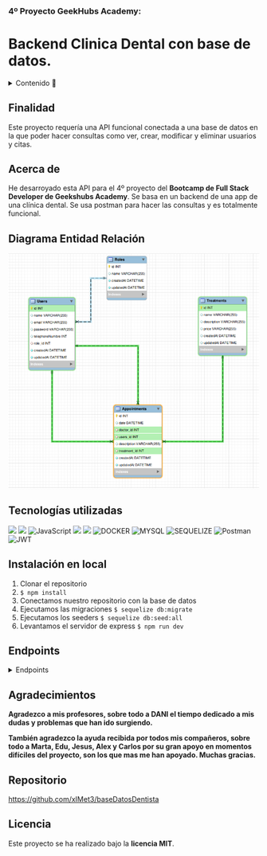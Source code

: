 ### 4º Proyecto GeekHubs Academy: 
# Backend Clinica Dental con base de datos.
<details>
  <summary>Contenido 📝</summary>
  <ol>
    <li><a href="#finalidad">Objetivo</a></li>
    <li><a href="#acerca-de">Acerca de</a></li>
    <li><a href="#diagrama-er">Diagrama Entidad Relación</a></li>
    <li><a href="#tecnologías-utilizadas">Tecnologías utilizadas</a></li>
    <li><a href="#instalación-en-local">Instalación en local</a></li>
    <li><a href="#endpoints">Endpoints</a></li>
    <li><a href="#agradecimientos">Agradecimientos</a></li>
    <li><a href="#repositorio">Contacto</a></li>
    <li><a href="#licencia">Licencia</a></li>
  </ol>
</details>

## Finalidad
Este proyecto requería una API funcional conectada a una base de datos en la que poder hacer consultas como ver, crear, modificar y eliminar usuarios y citas.

## Acerca de
He desarroyado esta API para el 4º proyecto del **Bootcamp de Full Stack Developer de Geekshubs Academy**. Se basa en un backend de una app de una clínica dental. Se usa postman para hacer las consultas y es totalmente funcional.
## Diagrama Entidad Relación
![diagramaFlujo](./img/diagramaTablas.png)

## Tecnologías utilizadas
<img src="https://camo.githubusercontent.com/8286a45a106e1a3c07489f83a38159981d888518a740b59c807ffc1b7b1e2f7b/68747470733a2f2f696d672e736869656c64732e696f2f62616467652f657870726573732e6a732d2532333430346435392e7376673f7374796c653d666f722d7468652d6261646765266c6f676f3d65787072657373266c6f676f436f6c6f723d253233363144414642" data-canonical-src="https://img.shields.io/badge/express.js-%23404d59.svg?style=for-the-badge&amp;logo=express&amp;logoColor=%2361DAFB" style="max-width: 100%;"> <img src="https://camo.githubusercontent.com/a101467fe68ef07bba498b3e4a62a62e861ef0fe93302a1076b01ae7893af544/68747470733a2f2f696d672e736869656c64732e696f2f62616467652f6e6f64652e6a732d3032364530303f7374796c653d666f722d7468652d6261646765266c6f676f3d6e6f64652e6a73266c6f676f436f6c6f723d7768697465" data-canonical-src="https://img.shields.io/badge/node.js-026E00?style=for-the-badge&amp;logo=node.js&amp;logoColor=white" style="max-width: 100%;"> <img src="https://camo.githubusercontent.com/aeddc848275a1ffce386dc81c04541654ca07b2c43bbb8ad251085c962672aea/68747470733a2f2f696d672e736869656c64732e696f2f62616467652f6a6176617363726970742d2532333332333333302e7376673f7374796c653d666f722d7468652d6261646765266c6f676f3d6a617661736372697074266c6f676f436f6c6f723d253233463744463145" alt="JavaScript" data-canonical-src="https://img.shields.io/badge/javascript-%23323330.svg?style=for-the-badge&amp;logo=javascript&amp;logoColor=%23F7DF1E" style="max-width: 100%;"> <img src="https://user-images.githubusercontent.com/121863208/227808612-8d3f0fee-99d9-45d8-8274-6584c9ac0b38.svg" style="max-width: 100%;"> <img src="https://user-images.githubusercontent.com/121863208/227808620-cd6e5d5c-dd63-4a9d-b19d-0983807cae95.svg" style="max-width: 100%;"> <img src="https://camo.githubusercontent.com/b184cf7adbab9f5464e80c0f5dd32c85393f6248499a57d743e619f4214391c4/68747470733a2f2f696d672e736869656c64732e696f2f62616467652f646f636b65722d3234393645443f7374796c653d666f722d7468652d6261646765266c6f676f3d646f636b6572266c6f676f436f6c6f723d7768697465" alt="DOCKER" data-canonical-src="https://img.shields.io/badge/docker-2496ED?style=for-the-badge&amp;logo=docker&amp;logoColor=white" style="max-width: 100%;"> <img src="https://camo.githubusercontent.com/902ef9f04d190cba77c41b8dc217260698573f992a2d46bf37e75161912caadd/68747470733a2f2f696d672e736869656c64732e696f2f62616467652f6d7973716c2d3345364539333f7374796c653d666f722d7468652d6261646765266c6f676f3d6d7973716c266c6f676f436f6c6f723d7768697465" alt="MYSQL" data-canonical-src="https://img.shields.io/badge/mysql-3E6E93?style=for-the-badge&amp;logo=mysql&amp;logoColor=white" style="max-width: 100%;"> <img src="https://camo.githubusercontent.com/c0303b8bf28065067be013ecbfa1447392b6d328a38362de9beb6d14f810544f/68747470733a2f2f696d672e736869656c64732e696f2f62616467652f73657175656c697a652d3343373643333f7374796c653d666f722d7468652d6261646765266c6f676f3d73657175656c697a65266c6f676f436f6c6f723d7768697465" alt="SEQUELIZE" data-canonical-src="https://img.shields.io/badge/sequelize-3C76C3?style=for-the-badge&amp;logo=sequelize&amp;logoColor=white" style="max-width: 100%;"> <img src="https://camo.githubusercontent.com/3f0e26b0951bab845a1bb9a7198ecca0da272e462921b6edd85879f3673b6927/68747470733a2f2f696d672e736869656c64732e696f2f62616467652f506f73746d616e2d4646364333373f7374796c653d666f722d7468652d6261646765266c6f676f3d706f73746d616e266c6f676f436f6c6f723d7768697465" alt="Postman" data-canonical-src="https://img.shields.io/badge/Postman-FF6C37?style=for-the-badge&amp;logo=postman&amp;logoColor=white" style="max-width: 100%;"> <img src="https://camo.githubusercontent.com/4590c0af4aeb1b75233885f86e80c1da8cb2afd401173a40e41370f5cad5db20/68747470733a2f2f696d672e736869656c64732e696f2f62616467652f4a57542d626c61636b3f7374796c653d666f722d7468652d6261646765266c6f676f3d4a534f4e253230776562253230746f6b656e73" alt="JWT" data-canonical-src="https://img.shields.io/badge/JWT-black?style=for-the-badge&amp;logo=JSON%20web%20tokens" style="max-width: 100%;">

## Instalación en local
1. Clonar el repositorio
2. ` $ npm install `
3. Conectamos nuestro repositorio con la base de datos
4. Ejecutamos las migraciones
` $ sequelize db:migrate `
5. Ejecutamos los seeders
` $ sequelize db:seed:all `
6. Levantamos el servidor de express
` $ npm run dev `

## <summary>Endpoints</summary>

<details>
<summary>Endpoints</summary>

- **auth**
    - **/register**
    ![registerSintaxis](./img/sintaxisRegistroUsuario.png)
    ![register](./img/usuarioCreado.png)


    - **/login**
    ![loginSintaxis](./img/sintaxisLoginUsuario.png)
    ![login](./img/loginUsuario.png)

    **Token**
    ![generateToken](./img/token.png)
    Copias el token y lo pegas aqui: 
    ![addToken](./img/a%C3%B1adirToken.png)

    **/getProfile**
    Una vez introducido el token de ese usuario:
    ![getProfileSintaxis](./img/sintaxisBuscarUsuario.png)
    ![getProfile](./img/busquedaUsuario.png)

    **/getAllProfiles**
    Debes logearte como admin previamente:
    ![getAllProfilesSintaxis](./img/sintaxisGetAllUsers.png)
    ![getAllProfiles](./img/allUsers.png)

    **/updateProfile**
    ![updateProfileSintaxis](./img/updateProfile.png)

    **/createAppointmet**
    ![createAppointments](./img/crearCita.png)

    **/getAllAppointments**
    Todas las citas de un usuario:
    ![getAllAppointments](./img/allAppointments.png)

    **/updateAppointment**
    Has de poner el id de la cita en la ruta:
    ![updateAppointment](./img/updateAppointment.png)

    **/deleteAppointments**
    ![deleteAppointments](./img/deleteAppointment.png)

    **/getAllAppointmentsByDoctor**
    Debes logearte como Doctor previamente:
    ![getAllAppointmentsByDoctor](./img/getAllDoctorAppointments.png)

            
</details>

## Agradecimientos
**Agradezco a mis profesores, sobre todo a DANI el tiempo dedicado a mis dudas y problemas que han ido surgiendo.**


**También agradezco la ayuda recibida por todos mis compañeros, sobre todo a Marta, Edu, Jesus, Alex y Carlos por su gran apoyo en momentos difíciles del proyecto, son los que mas me han apoyado. Muchas gracias.**

## Repositorio
https://github.com/xIMet3/baseDatosDentista

## Licencia
Este proyecto se ha realizado bajo la **licencia MIT**.